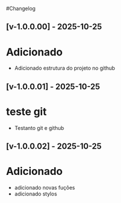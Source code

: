 #Changelog

## [v-1.0.0.00] - 2025-10-25
# Adicionado
- Adicionado estrutura do projeto no github

## [v-1.0.0.01] - 2025-10-25
# teste git
- Testanto git e github

## [v-1.0.0.02] - 2025-10-25
# Adicionado 
- adicionado novas fuçôes
- adicionado stylos


